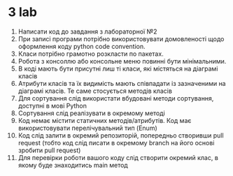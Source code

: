 # 3 lab

1) Написати код до завдання з лабораторної №2
2) При записі програми потрібно використовувати домовленості щодо оформлення коду python code convention.
3) Класи потрібно грамотно розкласти по пакетах.
4) Робота з консоллю або консольне меню повинні бути мінімальними.
5) В коді мають бути присутні лиш ті класи, які містяться на діаграмі класів
6) Атрибути класів та їх видимість мають співпадати із зазначеними на діаграмі класів. Те саме стосується методів класів
7) Для сортування слід використати вбудовані методи сортування, доступні в мові Python
8) Сортування слід реалізувати в окремому методі
9) Код немає містити статичних методів/атрибутів. Код має використовувати перелічувальний тип (Enum)
10) Код слід залити в окремий репозиторій, попередньо створивши pull request (тобто код слід писати в окремому branch  на його основі зробити pull request)
11) Для перевірки роботи вашого коду слід створити окремий клас, в якому буде знаходитись main метод
